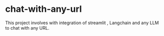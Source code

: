 # chat-with-any-url
This project involves with integration of streamlit , Langchain and any LLM to chat with any URL. 
